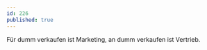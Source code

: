 ```yaml
---
id: 226
published: true
---
```


<p>Für dumm verkaufen ist Marketing, an dumm verkaufen ist Vertrieb.</p>


